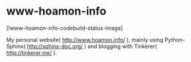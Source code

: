 # www-hoamon-info

[!www-hoamon-info-codebuild-status-image]

My personal website( http://www.hoamon.info/ ), mainly using Python-Sphinx( http://sphinx-doc.org/ ) and blogging with Tinkerer( http://tinkerer.me/ ).

[www-hoamon-info-codebuild-status-image]: https://codebuild.ap-northeast-1.amazonaws.com/badges?uuid=eyJlbmNyeXB0ZWREYXRhIjoiVlRudTlST05STmFUSzMyT0dVWFBmUmdvTVlRbEt6RnI3Q282STYyYzlhMkhsNnNpUjBibjFKZmVPVnNmN0xJMFZtMi9lSVpNaDl1V1JNb3NxQjFrK21vPSIsIml2UGFyYW1ldGVyU3BlYyI6IkFvMW9kS1QxZXBCM0IvMGoiLCJtYXRlcmlhbFNldFNlcmlhbCI6MX0%3D&branch=master